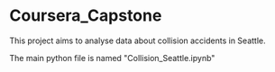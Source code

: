 # Coursera_Capstone
This project aims to analyse data about collision accidents in Seattle.

The main python file is named "Collision_Seattle.ipynb"
